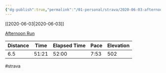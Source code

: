 ```yaml
---
{"dg-publish":true,"permalink":"/01-personal/strava/2020-06-03-afternoon-run/"}
---
```



[[2020-06-03\|2020-06-03]]

[Afternoon Run](https://www.strava.com/activities/3560230244)

| Distance | Time  | Elapsed Time | Pace | Elevation |
| -------- | ----- | ------------ | ---- | --------- |
| 6.5      | 51:21 | 52:00        | 7:53 | 502       |




#strava
